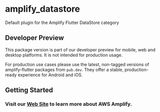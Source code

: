 # amplify_datastore

Default plugin for the Amplify Flutter DataStore category

## Developer Preview

This package version is part of our developer preview for mobile, web and desktop platforms. It is not intended for production usage. 

For production use cases please use the latest, non-tagged versions of amplify-flutter packages from `pub.dev`. They offer a stable, production-ready experience for Android and iOS.

## Getting Started 

### Visit our [Web Site](https://docs.amplify.aws/) to learn more about AWS Amplify.
